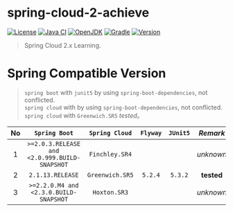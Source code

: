# spring-cloud-2-achieve

[![License](https://img.shields.io/badge/License-MIT-green.svg?style=flat&logo=github)](https://www.mit-license.org/)
[![Java CI](https://github.com/aaric/spring-cloud-2-achieve/workflows/Java%20CI/badge.svg)](https://github.com/aaric/spring-cloud-2-achieve/actions)
[![OpenJDK](https://img.shields.io/badge/OpenJDK-1.8-brightgreen.svg?style=flat&logo=java)](http://openjdk.java.net)
[![Gradle](https://img.shields.io/badge/Gradle-5.6.2-brightgreen.svg?style=flat&logo=gradle)](https://gradle.org)
[![Version](https://img.shields.io/badge/Version-0.7.2-blue.svg)](https://github.com/aaric/spring-cloud-2-achieve/releases)

> Spring Cloud 2.x Learning.

# Spring Compatible Version

> `spring boot` with `junit5` by using `spring-boot-dependencies`, not conflicted.  
> `spring cloud` with by using `spring-boot-dependencies`, not conflicted.  
> `spring cloud` with `Greenwich.SR5` *tested*。


|No|`Spring Boot`|`Spring Cloud`|`Flyway`|`JUnit5`|*Remark*|
|:-:|:----------:|:------------:|:------:|:------:|:--------:|
|1|`>=2.0.3.RELEASE and <2.0.999.BUILD-SNAPSHOT`|`Finchley.SR4`|||*unknown*|
|2|`2.1.13.RELEASE`|`Greenwich.SR5`|`5.2.4`|`5.3.2`|**tested**|
|3|`>=2.2.0.M4 and <2.3.0.BUILD-SNAPSHOT`|`Hoxton.SR3`|||*unknown*|
